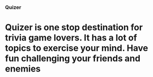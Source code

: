 ### Quizer
# Quizer is one stop destination for trivia game lovers. It has a lot of topics to exercise your mind. Have fun challenging your friends and enemies
